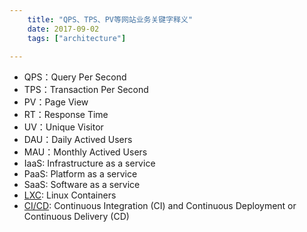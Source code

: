```yaml
---
    title: "QPS、TPS、PV等网站业务关键字释义"
    date: 2017-09-02 
    tags: ["architecture"]
    
---
```


* QPS：Query Per Second
* TPS：Transaction Per Second
* PV：Page View
* RT：Response Time
* UV：Unique Visitor
* DAU：Daily Actived Users
* MAU：Monthly Actived Users
* IaaS: Infrastructure as a service
* PaaS: Platform as a service
* SaaS: Software as a service
* [LXC](https://zh.wikipedia.org/zh-hans/LXC): Linux Containers
* [CI/CD](https://zh.wikipedia.org/wiki/CI/CD):  Continuous Integration (CI) and Continuous Deployment or Continuous Delivery (CD)
